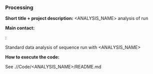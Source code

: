 ### Processing

**Short title + project description:** <ANALYSIS_NAME> analysis of run <RUN>

**Main contact:** <BIOINFORMATICIAN>

**<OUTDIR>**:

Standard data analysis of sequence run <RUN> with <ANALYSIS_NAME>

**How to execute the code:**

See ./<OUTDIR>/Code/<ANALYSIS_NAME>/README.md
